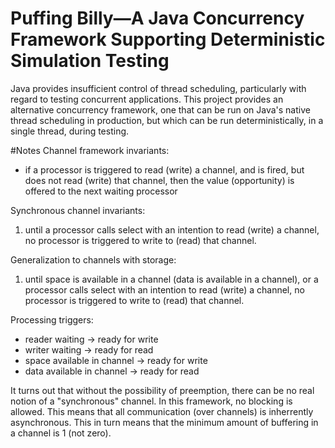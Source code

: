 # Puffing Billy&mdash;A Java Concurrency Framework Supporting Deterministic Simulation Testing

Java provides insufficient control of thread scheduling, particularly with regard to testing concurrent applications. This project provides an alternative concurrency framework, one that can be run on Java's native thread scheduling in production, but which can be run deterministically, in a single thread, during testing.

#Notes
Channel framework invariants:

* if a processor is triggered to read (write) a channel, and is fired, but does not read
   (write) that channel, then the value (opportunity) is offered to the next waiting processor

Synchronous channel invariants:

1. until a processor calls select with an intention to read (write) a channel, no processor
   is triggered to write to (read) that channel.

Generalization to channels with storage:

1. until space is available in a channel (data is available in a channel), or a processor
    calls select with an intention to read (write) a channel, no processor is triggered to
    write to (read) that channel.

Processing triggers:

* reader waiting -> ready for write
* writer waiting -> ready for read
* space available in channel -> ready for write
* data available in channel -> ready for read

It turns out that without the possibility of preemption, there can be no real notion of a "synchronous" channel. In this framework, no blocking is allowed. This means that all communication (over channels) is inherrently asynchronous. This in turn means that the minimum amount of buffering in a channel is 1 (not zero).